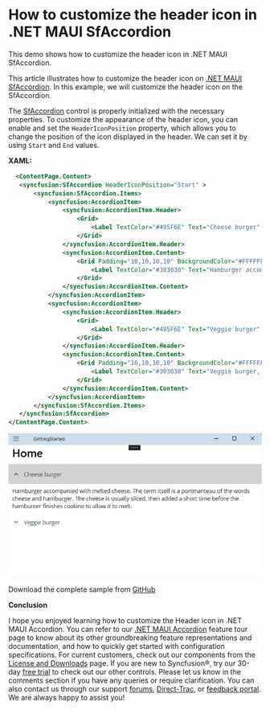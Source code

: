 # How to customize the header icon in .NET MAUI SfAccordion
This demo shows how to customize the header icon in .NET MAUI SfAccordion.

This article illustrates how to customize the header icon on [.NET MAUI SfAccordion](https://www.syncfusion.com/maui-controls/maui-accordion). In this example, we will customize the header icon on the SfAccordion.

The [SfAccordion](https://help.syncfusion.com/maui/accordion/getting-started) control is properly initialized with the necessary properties. To customize the appearance of the header icon, you can enable and set the `HeaderIconPosition` property, which allows you to change the position of the icon displayed in the header. We can set it by using `Start` and `End` values.

**XAML:**

 ```xml
   <ContentPage.Content>
    <syncfusion:SfAccordion HeaderIconPosition="Start" >
        <syncfusion:SfAccordion.Items>
            <syncfusion:AccordionItem>
                <syncfusion:AccordionItem.Header>
                    <Grid>
                        <Label TextColor="#495F6E" Text="Cheese burger" HeightRequest="50" VerticalTextAlignment="Center"/>
                    </Grid>
                </syncfusion:AccordionItem.Header>
                <syncfusion:AccordionItem.Content>
                    <Grid Padding="10,10,10,10" BackgroundColor="#FFFFFF">
                        <Label TextColor="#303030" Text="Hamburger accompanied with melted cheese. The term itself is a portmanteau of the words cheese and hamburger. The cheese is usually sliced, then added a short time before the hamburger finishes cooking to allow it to melt." HeightRequest="50" VerticalTextAlignment="Center"/>
                    </Grid>
                </syncfusion:AccordionItem.Content>
            </syncfusion:AccordionItem>
            <syncfusion:AccordionItem>
                <syncfusion:AccordionItem.Header>
                    <Grid>
                        <Label TextColor="#495F6E" Text="Veggie burger" HeightRequest="50" VerticalTextAlignment="Center"/>
                    </Grid>
                </syncfusion:AccordionItem.Header>
                <syncfusion:AccordionItem.Content>
                    <Grid Padding="10,10,10,10" BackgroundColor="#FFFFFF">
                        <Label TextColor="#303030" Text="Veggie burger, garden burger, or tofu burger uses a meat analogue, a meat substitute such as tofu, textured vegetable protein, seitan (wheat gluten), Quorn, beans, grains or an assortment of vegetables, which are ground up and formed into patties." HeightRequest="50" VerticalTextAlignment="Center"/>
                    </Grid>
                </syncfusion:AccordionItem.Content>
            </syncfusion:AccordionItem>
        </syncfusion:SfAccordion.Items>
    </syncfusion:SfAccordion>
</ContentPage.Content>
 ```
 ![HeaderIconPosition](image.png)

 Download the complete sample from [GitHub](https://github.com/SyncfusionExamples/How-to-customize-the-Accordion-icon-color-in-.NET-MAUI-SfAccordion/tree/IconColor)



**Conclusion**

I hope you enjoyed learning how to customize the Header icon in .NET MAUI Accordion.
You can refer to our [.NET MAUI Accordion](https://www.syncfusion.com/maui-controls/maui-accordion) feature tour page to know about its other groundbreaking feature representations and documentation, and how to quickly get started with configuration specifications.
For current customers, check out our components from the [License and Downloads](https://support.syncfusion.com/create) page. If you are new to Syncfusion®, try our 30-day [free trial](https://www.syncfusion.com/downloads/maui/confirm) to check out our other controls.
Please let us know in the comments section if you have any queries or require clarification. You can also contact us through our support [forums](https://www.syncfusion.com/forums/), [Direct-Trac](https://support.syncfusion.com/create), or [feedback portal](https://www.syncfusion.com/feedback/maui?control=sfaccordion). We are always happy to assist you!